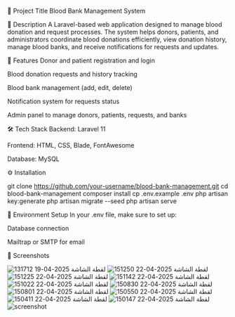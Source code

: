 📌 Project Title
Blood Bank Management System

📝 Description
A Laravel-based web application designed to manage blood donation and request processes. The system helps donors, patients, and administrators coordinate blood donations efficiently, view donation history, manage blood banks, and receive notifications for requests and updates.

🎯 Features
Donor and patient registration and login

Blood donation requests and history tracking

Blood bank management (add, edit, delete)

Notification system for requests status

Admin panel to manage donors, patients, requests, and banks

🛠️ Tech Stack
Backend: Laravel 11

Frontend: HTML, CSS, Blade, FontAwesome

Database: MySQL

⚙️ Installation

git clone https://github.com/your-username/blood-bank-management.git
cd blood-bank-management
composer install
cp .env.example .env
php artisan key:generate
php artisan migrate --seed
php artisan serve

📂 Environment Setup
In your .env file, make sure to set up:

Database connection

Mailtrap or SMTP for email

🎯 Screenshots

![لقطة الشاشة 2025-04-19 131712](https://github.com/user-attachments/assets/b6ee0d10-98d8-4547-b8ed-450e221b2650)
![لقطة الشاشة 2025-04-22 151250](https://github.com/user-attachments/assets/bbc0e85f-9b89-4ad8-b56c-f07267653939)
![لقطة الشاشة 2025-04-22 151225](https://github.com/user-attachments/assets/4fa40527-3ce3-41bb-9b15-e374ac24b2a6)
![لقطة الشاشة 2025-04-22 151142](https://github.com/user-attachments/assets/1fd61138-b139-49ac-bfe5-538a2f9344b8)
![لقطة الشاشة 2025-04-22 151022](https://github.com/user-attachments/assets/13ac72c1-b5d1-45d9-ad07-c224ff087b22)
![لقطة الشاشة 2025-04-22 150830](https://github.com/user-attachments/assets/46edf773-550c-4072-9006-a058c50dbc69)
![لقطة الشاشة 2025-04-22 150801](https://github.com/user-attachments/assets/e0122c03-668f-4f03-8a8e-8a17f3fbfcd7)
![لقطة الشاشة 2025-04-22 150550](https://github.com/user-attachments/assets/210537da-ebe5-4398-8b2a-c387ce6bb752)
![لقطة الشاشة 2025-04-22 150411](https://github.com/user-attachments/assets/fe398112-34c3-4d8e-9376-a8e9703db82e)
![لقطة الشاشة 2025-04-22 150147](https://github.com/user-attachments/assets/bc6aa531-f97a-40d5-871f-548e5c486195)
![screenshot](https://github.com/user-attachments/assets/38a11889-dbbd-4113-a8fd-3d810ceb7296)

